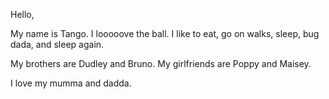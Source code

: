 Hello, 

My name is Tango. I looooove the ball. I like to eat, go on walks, sleep, bug dada, and sleep again.

My brothers are Dudley and Bruno.
My girlfriends are Poppy and Maisey.

I love my mumma and dadda.


